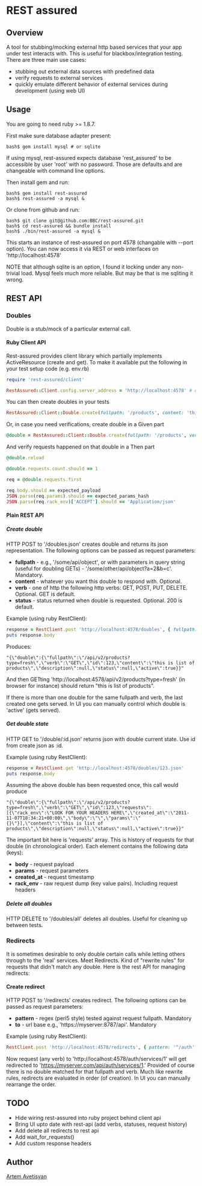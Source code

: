 # REST assured

## Overview

A tool for stubbing/mocking external http based services that your app under test interacts with. This is useful for blackbox/integration testing.
There are three main use cases:

* stubbing out external data sources with predefined data
* verify requests to external services
* quickly emulate different behavior of external services during development (using web UI)

## Usage

You are going to need ruby >= 1.8.7.

First make sure database adapter present:

    bash$ gem install mysql # or sqlite

If using mysql, rest-assured expects database 'rest\_assured' to be accessible by user 'root' with no password. Those are defaults and are changeable with command line options.

Then install gem and run:

    bash$ gem install rest-assured
    bash$ rest-assured -a mysql &

Or clone from github and run:

    bash$ git clone git@github.com:BBC/rest-assured.git
    bash$ cd rest-assured && bundle install
    bash$ ./bin/rest-assured -a mysql &

This starts an instance of rest-assured on port 4578 (changable with --port option). You can now access it via REST or web interfaces on 'http://localhost:4578'

NOTE that although sqlite is an option, I found it locking under any non-trivial load. Mysql feels much more reliable. But may be that is me sqliting it wrong.

## REST API

### Doubles

Double is a stub/mock of a particular external call.

#### Ruby Client API

Rest-assured provides client library which partially implements ActiveResource (create and get). To make it available put the following in your test setup code (e.g. env.rb)

```ruby
require 'rest-assured/client'

RestAssured::Client.config.server_address = 'http://localhost:4578' # or wherever your rest-assured is
```

You can then create doubles in your tests

```ruby
RestAssured::Client::Double.create(fullpath: '/products', content: 'this is content')
```

Or, in case you need verifications, create double in a Given part

```ruby
@double = RestAssured::Client::Double.create(fullpath: '/products', verb: 'POST')
```

And verify requests happened on that double in a Then part

```ruby
@double.reload

@double.requests.count.should == 1

req = @double.requests.first

req.body.should == expected_payload
JSON.parse(req.params).should == expected_params_hash
JSON.parse(req.rack_env)['ACCEPT'].should == 'Application/json'
```

#### Plain REST API

##### Create double 
  HTTP POST to '/doubles.json' creates double and returns its json representation.
  The following options can be passed as request parameters:

  - __fullpath__ - e.g., '/some/api/object', or with parameters in query string (useful for doubling GETs) - '/some/other/api/object?a=2&b=c'. Mandatory.
  - __content__ - whatever you want this double to respond with. Optional.
  - __verb__ - one of http the following http verbs: GET, POST, PUT, DELETE. Optional. GET is default.
  - __status__ - status returned when double is requested. Optional. 200 is default.

  Example (using ruby RestClient):
  
```ruby
response = RestClient.post 'http://localhost:4578/doubles', { fullpath: '/api/v2/products?type=fresh', verb: 'GET', content: 'this is list of products', status: 200 }
puts response.body
```
  Produces:

    "{\"double\":{\"fullpath\":\"/api/v2/products?type=fresh\",\"verb\":\"GET\",\"id\":123,\"content\":\"this is list of products\",\"description\":null,\"status\":null,\"active\":true}}"

  And then GETting 'http://localhost:4578/api/v2/products?type=fresh' (in browser for instance) should return "this is list of products".

  If there is more than one double for the same fullpath and verb, the last created one gets served. In UI you can manually control which double is 'active' (gets served).

##### Get double state
  HTTP GET to '/double/:id.json' returns json with double current state. Use id from create json as :id.

  Example (using ruby RestClient):

```ruby
response = RestClient.get 'http://localhost:4578/doubles/123.json'
puts response.body
```

  Assuming the above double has been requested once, this call would produce

    "{\"double\":{\"fullpath\":\"/api/v2/products?type=fresh\",\"verb\":\"GET\",\"id\":123,\"requests\":[{\"rack_env\":\"LOOK FOR YOUR HEADERS HERE\",\"created_at\":\"2011-11-07T18:34:21+00:00\",\"body\":\"\",\"params\":\"{}\"}],\"content\":\"this is list of products\",\"description\":null,\"status\":null,\"active\":true}}"

  The important bit here is 'requests' array. This is history of requests for that double (in chronological order). Each element contains the following data (keys):
  
  - __body__ - request payload
  - __params__ - request parameters
  - __created_at__ - request timestamp
  - __rack_env__ - raw request dump (key value pairs). Including request headers

##### Delete all doubles
  HTTP DELETE to '/doubles/all' deletes all doubles. Useful for cleaning up between tests.

### Redirects

It is sometimes desirable to only double certain calls while letting others through to the 'real' services. Meet Redirects. Kind of "rewrite rules" for requests that didn't match any double. Here is the rest API for managing redirects:

#### Create redirect
  HTTP POST to '/redirects' creates redirect.
  The following options can be passed as request parameters:

  - __pattern__ - regex (perl5 style) tested against request fullpath. Mandatory
  - __to__ - url base e.g., 'https://myserver:8787/api'. Mandatory

  Example (using ruby RestClient):

```ruby
RestClient.post 'http://localhost:4578/redirects', { pattern: '^/auth', to: 'https://myserver.com/api' }
```

  Now request (any verb) to 'http://localhost:4578/auth/services/1' will get redirected to 'https://myserver.com/api/auth/services/1.' Provided of course there is no double matched for that fullpath and verb.
  Much like rewrite rules, redirects are evaluated in order (of creation). In UI you can manually rearrange the order.

## TODO

* Hide wiring rest-assured into ruby project behind client api
* Bring UI upto date with rest-api (add verbs, statuses, request history)
* Add delete all redirects to rest api
* Add wait_for_requests()
* Add custom response headers

## Author

[Artem Avetisyan](https://github.com/artemave)
